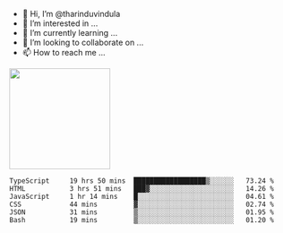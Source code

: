 - 👋 Hi, I’m @tharinduvindula
- 👀 I’m interested in ...
- 🌱 I’m currently learning ...
- 💞️ I’m looking to collaborate on ...
- 📫 How to reach me ...

<!---
tharinduvindula/tharinduvindula is a ✨ special ✨ repository because its `README.md` (this file) appears on your GitHub profile.
You can click the Preview link to take a look at your changes.
--->

<img height="180em" src="https://github-readme-stats.vercel.app/api?username=tharinduvindula&show_icons=true&hide_border=false&&count_private=true&include_all_commits=true" />


<!--START_SECTION:waka-->

```text
TypeScript     19 hrs 50 mins  ██████████████████▒░░░░░░   73.24 %
HTML           3 hrs 51 mins   ███▓░░░░░░░░░░░░░░░░░░░░░   14.26 %
JavaScript     1 hr 14 mins    █░░░░░░░░░░░░░░░░░░░░░░░░   04.61 %
CSS            44 mins         ▓░░░░░░░░░░░░░░░░░░░░░░░░   02.74 %
JSON           31 mins         ▒░░░░░░░░░░░░░░░░░░░░░░░░   01.95 %
Bash           19 mins         ▒░░░░░░░░░░░░░░░░░░░░░░░░   01.20 %
```

<!--END_SECTION:waka-->
